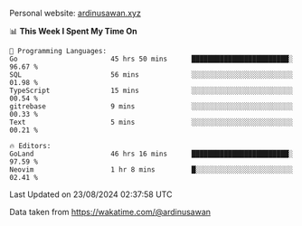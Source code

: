 Personal website: [ardinusawan.xyz](https://ardinusawan.xyz)

<!--START_SECTION:waka-->
📊 **This Week I Spent My Time On** 

```text
💬 Programming Languages: 
Go                       45 hrs 50 mins      ████████████████████████░   96.67 % 
SQL                      56 mins             ░░░░░░░░░░░░░░░░░░░░░░░░░   01.98 % 
TypeScript               15 mins             ░░░░░░░░░░░░░░░░░░░░░░░░░   00.54 % 
gitrebase                9 mins              ░░░░░░░░░░░░░░░░░░░░░░░░░   00.33 % 
Text                     5 mins              ░░░░░░░░░░░░░░░░░░░░░░░░░   00.21 % 

🔥 Editors: 
GoLand                   46 hrs 16 mins      ████████████████████████░   97.59 % 
Neovim                   1 hr 8 mins         █░░░░░░░░░░░░░░░░░░░░░░░░   02.41 % 
```


 Last Updated on 23/08/2024 02:37:58 UTC
<!--END_SECTION:waka-->
Data taken from https://wakatime.com/@ardinusawan

